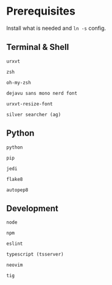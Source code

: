 # Prerequisites
Install what is needed and `ln -s` config.

## Terminal & Shell
`urxvt`

`zsh`

`oh-my-zsh`

`dejavu sans mono nerd font`

`urxvt-resize-font`

`silver searcher (ag)`


## Python
`python`

`pip`

`jedi`

`flake8`

`autopep8`


## Development
`node`

`npm`

`eslint`

`typescript (tsserver)`

`neovim`

`tig`

